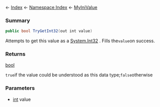 ← [Index](Api-Index) ← [Namespace Index](Namespace-Index) ← [MyIniValue](VRage.Game.ModAPI.Ingame.Utilities.MyIniValue)

### Summary

```csharp
public bool TryGetInt32(out int value)
```

Attempts to get this value as a [System.Int32](https://docs.microsoft.com/en-us/dotnet/api/system.int32?view=netframework-4.6) . Fills the`value`on success.

### Returns

[bool](https://docs.microsoft.com/en-us/dotnet/api/System.Boolean?view=netframework-4.6)

`true`if the value could be understood as this data type;`false`otherwise

### Parameters

* [int](https://docs.microsoft.com/en-us/dotnet/api/System.Int32?view=netframework-4.6) value
